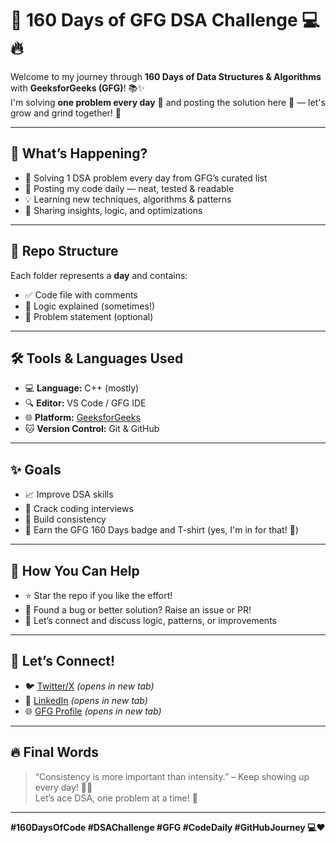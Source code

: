 # 🚀 160 Days of GFG DSA Challenge 💻🔥

Welcome to my journey through **160 Days of Data Structures & Algorithms** with **GeeksforGeeks (GFG)**! 📚✨  
I'm solving **one problem every day** 🧠 and posting the solution here 📂 — let's grow and grind together! 💪

---

## 📅 What’s Happening?

- 🧩 Solving 1 DSA problem every day from GFG’s curated list
- 📝 Posting my code daily — neat, tested & readable
- 💡 Learning new techniques, algorithms & patterns
- 💬 Sharing insights, logic, and optimizations

---

## 🧭 Repo Structure



Each folder represents a **day** and contains:
- ✅ Code file with comments
- 🧠 Logic explained (sometimes!)
- 📌 Problem statement (optional)

---

## 🛠️ Tools & Languages Used

- 💻 **Language:** C++ (mostly)
- 🔍 **Editor:** VS Code / GFG IDE
- 🌐 **Platform:** [GeeksforGeeks](https://practice.geeksforgeeks.org/)
- 🐱 **Version Control:** Git & GitHub

---

## ✨ Goals

- 📈 Improve DSA skills
- 🧠 Crack coding interviews
- 🚀 Build consistency
- 🏅 Earn the GFG 160 Days badge and T-shirt (yes, I'm in for that! 👕)

---

## 📢 How You Can Help

- ⭐ Star the repo if you like the effort!
- 🐛 Found a bug or better solution? Raise an issue or PR!
- 💬 Let’s connect and discuss logic, patterns, or improvements

---

## 🤝 Let’s Connect!

- 🐦 [Twitter/X](https://x.com/Jainam_Khetani) _(opens in new tab)_  
- 💼 [LinkedIn](https://linkedin.com/in/jainam-khetani/) _(opens in new tab)_  
- 🌐 [GFG Profile](https://www.geeksforgeeks.org/user/24csit17/) _(opens in new tab)_  


---

## 🔥 Final Words

> “Consistency is more important than intensity.” – Keep showing up every day! 💪💯  
Let’s ace DSA, one problem at a time! 🚀

---

**#160DaysOfCode #DSAChallenge #GFG #CodeDaily #GitHubJourney 💻❤️**
